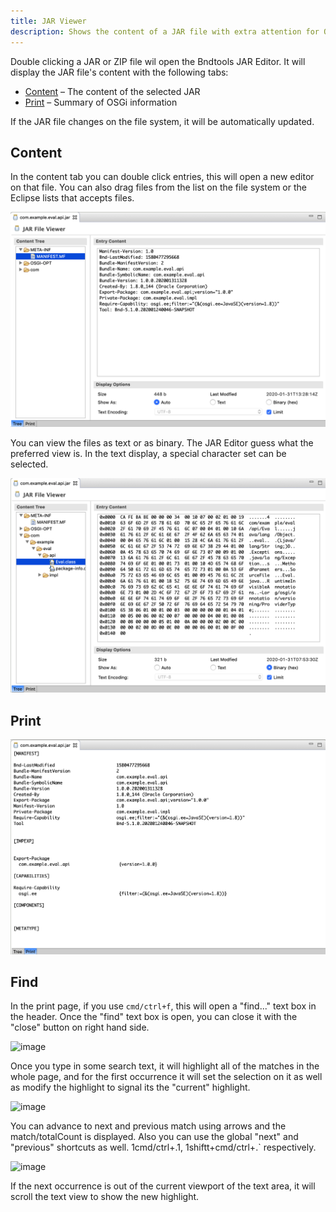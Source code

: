 ```yaml
---
title: JAR Viewer
description: Shows the content of a JAR file with extra attention for OSGi information
---
```


Double clicking a JAR or ZIP file wil open the Bndtools JAR Editor. It will display the JAR file's content with the following tabs:

- [Content](#content) – The content of the selected JAR
- [Print](#print) – Summary of OSGi information

If the JAR file changes on the file system, it will be automatically updated.

## Content

In the content tab you can double click entries, this will open a new editor on that file. You can also drag files from the list on the file system or the Eclipse lists that accepts files.

<img src="/images/jar-editor-content.png" style="width:772px" class="view">

You can view the files as text or as binary. The JAR Editor guess what the preferred view is. In the text display, a special character set can be selected.

<img src="/images/jar-editor-hex.png" style="width:772px" class="view">

## Print

<img src="/images/jar-editor-print.png" style="width:772px" class="view">

## Find

In the print page, if you use `cmd/ctrl+f`, this will open a "find..." text box in the header. Once the "find" text box is open, you can close it with the "close" button on right hand side.

![image](https://user-images.githubusercontent.com/595221/80650064-cb30dc00-8a38-11ea-98f2-356568bdc19d.png)

Once you type in some search text, it will highlight all of the matches in the whole page, and for the first occurrence it will set the selection on it as well as modify the highlight to signal its the "current" highlight.

![image](https://user-images.githubusercontent.com/595221/80650424-9a04db80-8a39-11ea-95b1-beca5ed5937a.png)

You can advance to next and previous match using arrows and the match/totalCount is displayed. Also you can use the global "next" and "previous" shortcuts as well. 1cmd/ctrl+.1, 1shiftt+cmd/ctrl+.` respectively.

![image](https://user-images.githubusercontent.com/595221/80650466-a852f780-8a39-11ea-815d-a50c01e0ddb0.png)

If the next occurrence is out of the current viewport of the text area, it will scroll the text view to show the new highlight.
